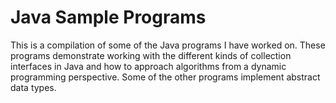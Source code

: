 # Java Sample Programs 
This is a compilation of some of the Java programs I have worked on. These programs demonstrate working with the different kinds of collection interfaces in Java and how to approach algorithms from a dynamic programming perspective. Some of the other programs implement abstract data types. 
